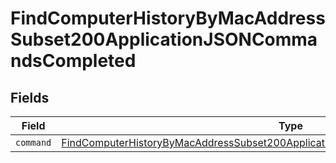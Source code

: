 # FindComputerHistoryByMacAddressSubset200ApplicationJSONCommandsCompleted


## Fields

| Field                                                                                                                                                                                         | Type                                                                                                                                                                                          | Required                                                                                                                                                                                      | Description                                                                                                                                                                                   |
| --------------------------------------------------------------------------------------------------------------------------------------------------------------------------------------------- | --------------------------------------------------------------------------------------------------------------------------------------------------------------------------------------------- | --------------------------------------------------------------------------------------------------------------------------------------------------------------------------------------------- | --------------------------------------------------------------------------------------------------------------------------------------------------------------------------------------------- |
| `command`                                                                                                                                                                                     | [FindComputerHistoryByMacAddressSubset200ApplicationJSONCommandsCompletedCommand](../../models/operations/findcomputerhistorybymacaddresssubset200applicationjsoncommandscompletedcommand.md) | :heavy_minus_sign:                                                                                                                                                                            | N/A                                                                                                                                                                                           |